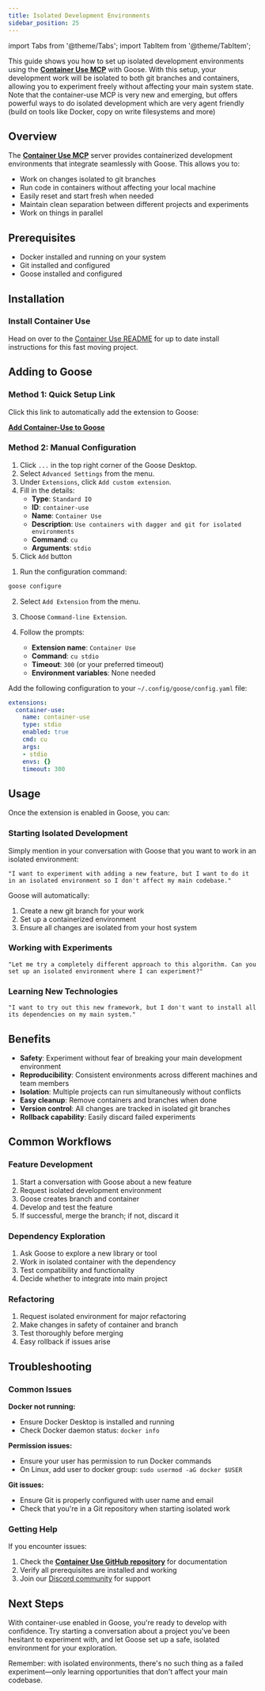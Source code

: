 ```yaml
---
title: Isolated Development Environments
sidebar_position: 25
---
```


import Tabs from '@theme/Tabs';
import TabItem from '@theme/TabItem';

This guide shows you how to set up isolated development environments using the **[Container Use MCP](https://github.com/dagger/container-use)** with Goose. With this setup, your development work will be isolated to both git branches and containers, allowing you to experiment freely without affecting your main system state.
Note that the container-use MCP is very new and emerging, but offers powerful ways to do isolated development which are very agent friendly (build on tools like Docker, copy on write filesystems and more)

## Overview

The **[Container Use MCP](https://github.com/dagger/container-use)** server provides containerized development environments that integrate seamlessly with Goose. This allows you to:

- Work on changes isolated to git branches
- Run code in containers without affecting your local machine
- Easily reset and start fresh when needed
- Maintain clean separation between different projects and experiments
- Work on things in parallel

## Prerequisites

- Docker installed and running on your system
- Git installed and configured
- Goose installed and configured

## Installation

### Install Container Use

Head on over to the [Container Use README](https://github.com/dagger/container-use/blob/main/README.md) for up to date install instructions for this fast moving project.

## Adding to Goose

### Method 1: Quick Setup Link

Click this link to automatically add the extension to Goose:

**[Add Container-Use to Goose](goose://extension?cmd=cu&arg=stdio&id=container-use&name=container%20use&description=use%20containers%20with%20dagger%20and%20git%20for%20isolated%20environments)**

### Method 2: Manual Configuration

<Tabs groupId="interface">
  <TabItem value="ui" label="Goose Desktop" default>

  1. Click `...` in the top right corner of the Goose Desktop.
  2. Select `Advanced Settings` from the menu.
  3. Under `Extensions`, click `Add custom extension`.
  4. Fill in the details:
     - **Type**: `Standard IO`
     - **ID**: `container-use`
     - **Name**: `Container Use`
     - **Description**: `Use containers with dagger and git for isolated environments`
     - **Command**: `cu`
     - **Arguments**: `stdio`
  5. Click `Add` button

  </TabItem>
  <TabItem value="cli" label="Goose CLI">

  1. Run the configuration command:
  ```bash
  goose configure
  ```

  2. Select `Add Extension` from the menu.

  3. Choose `Command-line Extension`.

  4. Follow the prompts:
     - **Extension name**: `Container Use`
     - **Command**: `cu stdio`
     - **Timeout**: `300` (or your preferred timeout)
     - **Environment variables**: None needed

  </TabItem>
  <TabItem value="config" label="Config File">

Add the following configuration to your `~/.config/goose/config.yaml` file:

```yaml
extensions:
  container-use:
    name: container-use
    type: stdio
    enabled: true
    cmd: cu
    args:
    - stdio
    envs: {}
    timeout: 300
```

  </TabItem>
</Tabs>

## Usage

Once the extension is enabled in Goose, you can:

### Starting Isolated Development

Simply mention in your conversation with Goose that you want to work in an isolated environment:

```
"I want to experiment with adding a new feature, but I want to do it in an isolated environment so I don't affect my main codebase."
```

Goose will automatically:
1. Create a new git branch for your work
2. Set up a containerized environment
3. Ensure all changes are isolated from your host system

### Working with Experiments

```
"Let me try a completely different approach to this algorithm. Can you set up an isolated environment where I can experiment?"
```

### Learning New Technologies

```
"I want to try out this new framework, but I don't want to install all its dependencies on my main system."
```

## Benefits

- **Safety**: Experiment without fear of breaking your main development environment
- **Reproducibility**: Consistent environments across different machines and team members
- **Isolation**: Multiple projects can run simultaneously without conflicts
- **Easy cleanup**: Remove containers and branches when done
- **Version control**: All changes are tracked in isolated git branches
- **Rollback capability**: Easily discard failed experiments

## Common Workflows

### Feature Development

1. Start a conversation with Goose about a new feature
2. Request isolated development environment
3. Goose creates branch and container
4. Develop and test the feature
5. If successful, merge the branch; if not, discard it

### Dependency Exploration

1. Ask Goose to explore a new library or tool
2. Work in isolated container with the dependency
3. Test compatibility and functionality
4. Decide whether to integrate into main project

### Refactoring

1. Request isolated environment for major refactoring
2. Make changes in safety of container and branch
3. Test thoroughly before merging
4. Easy rollback if issues arise

## Troubleshooting

### Common Issues

**Docker not running:**
- Ensure Docker Desktop is installed and running
- Check Docker daemon status: `docker info`

**Permission issues:**
- Ensure your user has permission to run Docker commands
- On Linux, add user to docker group: `sudo usermod -aG docker $USER`

**Git issues:**
- Ensure Git is properly configured with user name and email
- Check that you're in a Git repository when starting isolated work

### Getting Help

If you encounter issues:

1. Check the **[Container Use GitHub repository](https://github.com/dagger/container-use)** for documentation
2. Verify all prerequisites are installed and working
3. Join our [Discord community](https://discord.gg/block-opensource) for support

## Next Steps

With container-use enabled in Goose, you're ready to develop with confidence. Try starting a conversation about a project you've been hesitant to experiment with, and let Goose set up a safe, isolated environment for your exploration.

Remember: with isolated environments, there's no such thing as a failed experiment—only learning opportunities that don't affect your main codebase.
